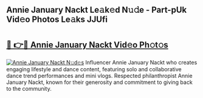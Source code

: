 ## Annie January Nackt Le𝚊k𝚎d N𝚞𝚍e - Part-pUk Vid𝚎o Photos Le𝚊ks JJUfi

# <h2><a href="http://fb97i5.evod.top/?m=Annie+January+Nackt">🔗 👉🔴 Annie January Nackt Vid𝚎o Ph𝚘t𝚘s</a></h2>

[![Annie January Nackt N𝚞d𝚎s](https://i.imgur.com/8V9OHl7.gif)](http://fb97i5.evod.top/?m=Annie+January+Nackt)
Influencer Annie January Nackt who creates engaging lifestyle and dance content, featuring solo and collaborative dance trend performances and mini vlogs. Respected philanthropist Annie January Nackt, known for their generosity and commitment to giving back to the community. 
